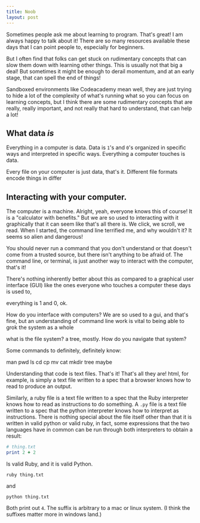 ```yaml
---
title: Noob
layout: post
---
```


Sometimes people ask me about learning to program. That's great! I am always
happy to talk about it! There are so many resources available these days that I
can point people to, especially for beginners.

But I often find that folks can get stuck on rudimentary concepts that can
slow them down with learning other things. This is usually not that big a deal!
But sometimes it might be enough to derail momentum, and at an early stage,
that can spell the end of things!

Sandboxed environments like Codeacademy mean well, they are just trying to hide
a lot of the complexity of what's running what so you can focus on learning
concepts, but I think there are some rudimentary concepts that are really,
really important, and not really that hard to understand, that can help a lot!

What data _is_
--------------

Everything in a computer is data. Data is `1`'s and `0`'s organized in specific
ways and interpreted in specific ways. Everything a computer touches is data.

Every file on your computer is just data, that's it. Different file formats encode things in differ


Interacting with your computer.
--------------------------

The computer is a machine. Alright, yeah, everyone knows this of course! It is
a "calculator with benefits." But we are so used to interacting with it
graphically that it can seem like that's all there is. We click, we scroll, we
read. When I started, the command line terrified me, and why wouldn't it? It
seems so alien and dangerous!

You should never run a command that you don't understand or that doesn't come
from a trusted source, but there isn't anything to be afraid of. The command
line, or terminal, is just another way to interact with the computer, that's it!

There's nothing inherently better about this as compared to a graphical user
interface (GUI) like the ones everyone who touches a computer these days is
used to,

everything is 1 and 0, ok.

How do you interface with computers? We are so used to a gui, and that's fine,
but an understanding of command line work is vital to being able to grok the
system as a whole

what is the file system? a tree, mostly. How do you navigate that system?

Some commands to definitely, definitely know:

man
pwd
ls
cd
cp
mv
cat
mkdir
tree maybe

Understanding that code is text files. That's it! That's all they are! html,
for example, is simply a text file written to a spec that a browser knows how
to read to produce an output.

Similarly, a ruby file is a text file written to a spec that the Ruby
interpreter knows how to read as instructions to do something. A `.py` file is
a text file written to a spec that the python interpreter knows how to
interpret as instructions. There is nothing special about the file itself other
than that it is written in valid python or valid ruby, in fact, some
expressions that the two languages have in common can be run through both
interpreters to obtain a result:

```ruby
# thing.txt
print 2 + 2
```

Is valid Ruby, and it is valid Python.

```
ruby thing.txt
```
and

```
python thing.txt
```

Both print out `4`. The suffix is arbitrary to a mac or linux system. (I think
the suffixes matter more in windows land.)
